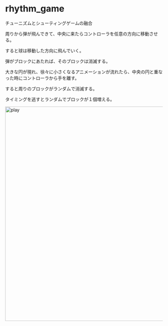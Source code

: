 # rhythm_game

チューニズムとシューティングゲームの融合


周りから弾が飛んできて、中央に来たらコントローラを任意の方向に移動させる。

すると球は移動した方向に飛んでいく。

弾がブロックにあたれば、そのブロックは消滅する。

大きな円が現れ、徐々に小さくなるアニメーションが流れたら、中央の円と重なった時にコントローラから手を離す。

すると周りのブロックがランダムで消滅する。

タイミングを逃すとランダムでブロックが１個増える。



<img width="687" alt="play" src="https://user-images.githubusercontent.com/92676561/161044790-9b54f81d-c568-41c1-a8c3-ad512b7ca40e.png">
